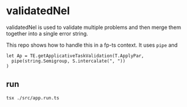 # validatedNel

validatedNel is used to validate multiple problems and then merge them together into a single error
string. 

This repo shows how to handle this in a fp-ts context. It uses `pipe` and 

```
let Ap = TE.getApplicativeTaskValidation(T.ApplyPar,
  pipe(string.Semigroup, S.intercalate(", "))
)
```

## run

`tsx ./src/app.run.ts`